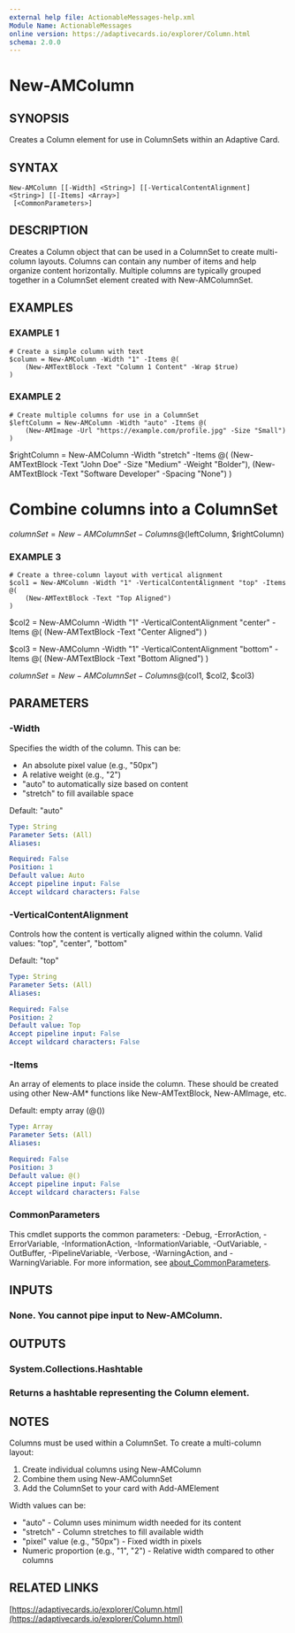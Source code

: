```yaml
---
external help file: ActionableMessages-help.xml
Module Name: ActionableMessages
online version: https://adaptivecards.io/explorer/Column.html
schema: 2.0.0
---
```


# New-AMColumn

## SYNOPSIS

Creates a Column element for use in ColumnSets within an Adaptive Card.

## SYNTAX

```
New-AMColumn [[-Width] <String>] [[-VerticalContentAlignment] <String>] [[-Items] <Array>]
 [<CommonParameters>]
```

## DESCRIPTION

Creates a Column object that can be used in a ColumnSet to create multi-column layouts.
Columns can contain any number of items and help organize content horizontally.
Multiple columns are typically grouped together in a ColumnSet element created with
New-AMColumnSet.

## EXAMPLES

### EXAMPLE 1

```
# Create a simple column with text
$column = New-AMColumn -Width "1" -Items @(
    (New-AMTextBlock -Text "Column 1 Content" -Wrap $true)
)
```

### EXAMPLE 2

```
# Create multiple columns for use in a ColumnSet
$leftColumn = New-AMColumn -Width "auto" -Items @(
    (New-AMImage -Url "https://example.com/profile.jpg" -Size "Small")
)
```

$rightColumn = New-AMColumn -Width "stretch" -Items @(
(New-AMTextBlock -Text "John Doe" -Size "Medium" -Weight "Bolder"),
(New-AMTextBlock -Text "Software Developer" -Spacing "None")
)

# Combine columns into a ColumnSet

$columnSet = New-AMColumnSet -Columns @($leftColumn, $rightColumn)

### EXAMPLE 3

```
# Create a three-column layout with vertical alignment
$col1 = New-AMColumn -Width "1" -VerticalContentAlignment "top" -Items @(
    (New-AMTextBlock -Text "Top Aligned")
)
```

$col2 = New-AMColumn -Width "1" -VerticalContentAlignment "center" -Items @(
(New-AMTextBlock -Text "Center Aligned")
)

$col3 = New-AMColumn -Width "1" -VerticalContentAlignment "bottom" -Items @(
(New-AMTextBlock -Text "Bottom Aligned")
)

$columnSet = New-AMColumnSet -Columns @($col1, $col2, $col3)

## PARAMETERS

### -Width

Specifies the width of the column.
This can be:

- An absolute pixel value (e.g., "50px")
- A relative weight (e.g., "2")
- "auto" to automatically size based on content
- "stretch" to fill available space

Default: "auto"

```yaml
Type: String
Parameter Sets: (All)
Aliases:

Required: False
Position: 1
Default value: Auto
Accept pipeline input: False
Accept wildcard characters: False
```

### -VerticalContentAlignment

Controls how the content is vertically aligned within the column.
Valid values: "top", "center", "bottom"

Default: "top"

```yaml
Type: String
Parameter Sets: (All)
Aliases:

Required: False
Position: 2
Default value: Top
Accept pipeline input: False
Accept wildcard characters: False
```

### -Items

An array of elements to place inside the column.
These should be created using
other New-AM\* functions like New-AMTextBlock, New-AMImage, etc.

Default: empty array (@())

```yaml
Type: Array
Parameter Sets: (All)
Aliases:

Required: False
Position: 3
Default value: @()
Accept pipeline input: False
Accept wildcard characters: False
```

### CommonParameters

This cmdlet supports the common parameters: -Debug, -ErrorAction, -ErrorVariable, -InformationAction, -InformationVariable, -OutVariable, -OutBuffer, -PipelineVariable, -Verbose, -WarningAction, and -WarningVariable. For more information, see [about_CommonParameters](http://go.microsoft.com/fwlink/?LinkID=113216).

## INPUTS

### None. You cannot pipe input to New-AMColumn.

## OUTPUTS

### System.Collections.Hashtable

### Returns a hashtable representing the Column element.

## NOTES

Columns must be used within a ColumnSet.
To create a multi-column layout:

1.  Create individual columns using New-AMColumn
2.  Combine them using New-AMColumnSet
3.  Add the ColumnSet to your card with Add-AMElement

Width values can be:

- "auto" - Column uses minimum width needed for its content
- "stretch" - Column stretches to fill available width
- "pixel" value (e.g., "50px") - Fixed width in pixels
- Numeric proportion (e.g., "1", "2") - Relative width compared to other columns

## RELATED LINKS

[https://adaptivecards.io/explorer/Column.html](https://adaptivecards.io/explorer/Column.html)
